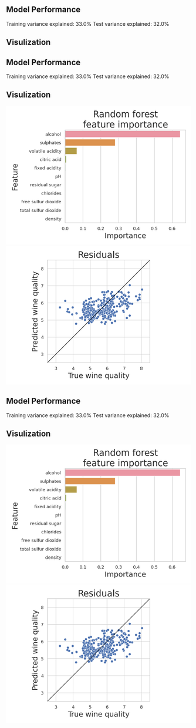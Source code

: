  ## Model Performance
Training variance explained: 33.0%
Test variance explained: 32.0%
 ## Visulization
 ## Model Performance
Training variance explained: 33.0%
Test variance explained: 32.0%
 ## Visulization
![](./feature_importance.png)
![](./residuals.png)
 ## Model Performance
Training variance explained: 33.0%
Test variance explained: 32.0%
 ## Visulization
![](feature_importance.png)
![](residuals.png)
